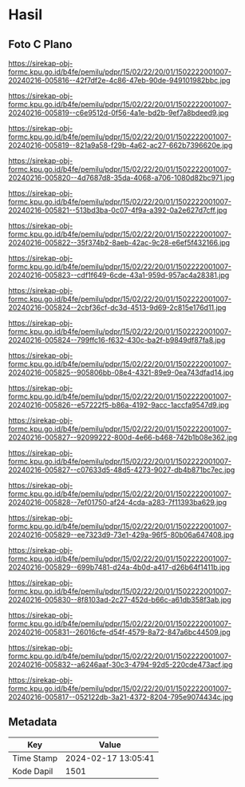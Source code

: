 # Hasil

## Foto C Plano

https://sirekap-obj-formc.kpu.go.id/b4fe/pemilu/pdpr/15/02/22/20/01/1502222001007-20240216-005816--42f7df2e-4c86-47eb-90de-949101982bbc.jpg

https://sirekap-obj-formc.kpu.go.id/b4fe/pemilu/pdpr/15/02/22/20/01/1502222001007-20240216-005819--c6e9512d-0f56-4a1e-bd2b-9ef7a8bdeed9.jpg

https://sirekap-obj-formc.kpu.go.id/b4fe/pemilu/pdpr/15/02/22/20/01/1502222001007-20240216-005819--821a9a58-f29b-4a62-ac27-662b7396620e.jpg

https://sirekap-obj-formc.kpu.go.id/b4fe/pemilu/pdpr/15/02/22/20/01/1502222001007-20240216-005820--4d7687d8-35da-4068-a706-1080d82bc971.jpg

https://sirekap-obj-formc.kpu.go.id/b4fe/pemilu/pdpr/15/02/22/20/01/1502222001007-20240216-005821--513bd3ba-0c07-4f9a-a392-0a2e627d7cff.jpg

https://sirekap-obj-formc.kpu.go.id/b4fe/pemilu/pdpr/15/02/22/20/01/1502222001007-20240216-005822--35f374b2-8aeb-42ac-9c28-e6ef5f432166.jpg

https://sirekap-obj-formc.kpu.go.id/b4fe/pemilu/pdpr/15/02/22/20/01/1502222001007-20240216-005823--cdf1f649-6cde-43a1-959d-957ac4a28381.jpg

https://sirekap-obj-formc.kpu.go.id/b4fe/pemilu/pdpr/15/02/22/20/01/1502222001007-20240216-005824--2cbf36cf-dc3d-4513-9d69-2c815e176d11.jpg

https://sirekap-obj-formc.kpu.go.id/b4fe/pemilu/pdpr/15/02/22/20/01/1502222001007-20240216-005824--799ffc16-f632-430c-ba2f-b9849df87fa8.jpg

https://sirekap-obj-formc.kpu.go.id/b4fe/pemilu/pdpr/15/02/22/20/01/1502222001007-20240216-005825--905806bb-08e4-4321-89e9-0ea743dfad14.jpg

https://sirekap-obj-formc.kpu.go.id/b4fe/pemilu/pdpr/15/02/22/20/01/1502222001007-20240216-005826--e57222f5-b86a-4192-9acc-1accfa9547d9.jpg

https://sirekap-obj-formc.kpu.go.id/b4fe/pemilu/pdpr/15/02/22/20/01/1502222001007-20240216-005827--92099222-800d-4e66-b468-742b1b08e362.jpg

https://sirekap-obj-formc.kpu.go.id/b4fe/pemilu/pdpr/15/02/22/20/01/1502222001007-20240216-005827--c07633d5-48d5-4273-9027-db4b871bc7ec.jpg

https://sirekap-obj-formc.kpu.go.id/b4fe/pemilu/pdpr/15/02/22/20/01/1502222001007-20240216-005828--7ef01750-af24-4cda-a283-7f11393ba629.jpg

https://sirekap-obj-formc.kpu.go.id/b4fe/pemilu/pdpr/15/02/22/20/01/1502222001007-20240216-005829--ee7323d9-73e1-429a-96f5-80b06a647408.jpg

https://sirekap-obj-formc.kpu.go.id/b4fe/pemilu/pdpr/15/02/22/20/01/1502222001007-20240216-005829--699b7481-d24a-4b0d-a417-d26b64f1411b.jpg

https://sirekap-obj-formc.kpu.go.id/b4fe/pemilu/pdpr/15/02/22/20/01/1502222001007-20240216-005830--8f8103ad-2c27-452d-b66c-a61db358f3ab.jpg

https://sirekap-obj-formc.kpu.go.id/b4fe/pemilu/pdpr/15/02/22/20/01/1502222001007-20240216-005831--26016cfe-d54f-4579-8a72-847a6bc44509.jpg

https://sirekap-obj-formc.kpu.go.id/b4fe/pemilu/pdpr/15/02/22/20/01/1502222001007-20240216-005832--a6246aaf-30c3-4794-92d5-220cde473acf.jpg

https://sirekap-obj-formc.kpu.go.id/b4fe/pemilu/pdpr/15/02/22/20/01/1502222001007-20240216-005817--052122db-3a21-4372-8204-795e9074434c.jpg


## Metadata

| Key        | Value               |
| ---------- | ------------------- |
| Time Stamp | 2024-02-17 13:05:41 |
| Kode Dapil | 1501                |



